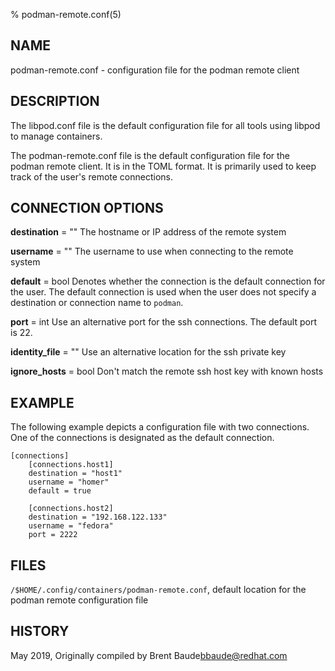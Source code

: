 % podman-remote.conf(5)

## NAME
podman-remote.conf - configuration file for the podman remote client

## DESCRIPTION
The libpod.conf file is the default configuration file for all tools using
libpod to manage containers.

The podman-remote.conf file is the default configuration file for the podman
remote client.  It is in the TOML format.  It is primarily used to keep track
of the user's remote connections.

## CONNECTION OPTIONS
**destination** = ""
  The hostname or IP address of the remote system

**username** = ""
  The username to use when connecting to the remote system

**default** = bool
  Denotes whether the connection is the default connection for the user.  The default connection
  is used when the user does not specify a destination or connection name to `podman`.

**port** = int
  Use an alternative port for the ssh connections.  The default port is 22.

**identity_file** = ""
  Use an alternative location for the ssh private key

**ignore_hosts** = bool
  Don't match the remote ssh host key with known hosts


## EXAMPLE

The following example depicts a configuration file with two connections.  One of the connections
is designated as the default connection.
```
[connections]
    [connections.host1]
    destination = "host1"
    username = "homer"
    default = true

    [connections.host2]
    destination = "192.168.122.133"
    username = "fedora"
    port = 2222
```

## FILES
  `/$HOME/.config/containers/podman-remote.conf`, default location for the podman remote
configuration file

## HISTORY
May 2019, Originally compiled by Brent Baude<bbaude@redhat.com>
